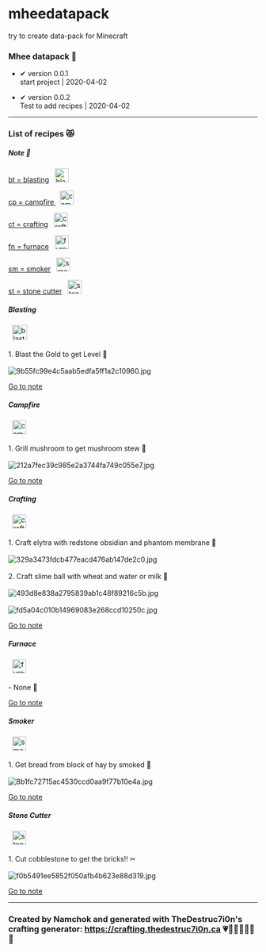 # mheedatapack
try to create data-pack for Minecraft 

### Mhee datapack 🐻

- ✔ version 0.0.1 
  <br> start project | 2020-04-02

- ✔ version 0.0.2
  <br> Test to add recipes | 2020-04-02

***

### List of recipes 😻

##### Note 📕
[bt = blasting](#blasting) &nbsp; <img src="https://gamepedia.cursecdn.com/minecraft_gamepedia/f/f2/Lit_Blast_Furnace_JE1_BE1.gif?version=97317194cce88bdc8042b8a18c9bfd93" height="28" alt="blasting">

[cp = campfire ](#campfire) &nbsp; <img src="https://gamepedia.cursecdn.com/minecraft_gamepedia/9/91/Campfire_JE2_BE2.gif?version=5caf12368f3d2230072c64f26eed3555" height="28" alt="campfire">

[ct = crafting](#crafting) &nbsp; <img src="https://gamepedia.cursecdn.com/minecraft_gamepedia/9/93/Crafting_Table_JE3_BE2.png?version=1f8c3e8095ea3370326efd9e93ab6cd2" height="28" alt="crafting">

[fn = furnace](#furnace) &nbsp; <img src="https://gamepedia.cursecdn.com/minecraft_gamepedia/1/14/Lit_Furnace.png?version=349d3c0431996e9e1d124e2d2c9696f6" height="28" alt="furnace">

[sm = smoker](#smoker) &nbsp; <img src="https://gamepedia.cursecdn.com/minecraft_gamepedia/5/50/Lit_Smoker.gif?version=c60f2d5eb176b6573c33a6803c7cb0a0" height="28" alt="smoker">

[st = stone cutter](#stone-cutter) &nbsp; <img src="https://gamepedia.cursecdn.com/minecraft_gamepedia/6/6b/Stonecutter.gif?version=a932b2962ac750b7fb1e31bf3fb7876f" height="28" alt="stonecutter">

##### Blasting 
&nbsp; <img src="https://gamepedia.cursecdn.com/minecraft_gamepedia/f/f2/Lit_Blast_Furnace_JE1_BE1.gif?version=97317194cce88bdc8042b8a18c9bfd93" height="30" alt="blasting"> <br><br>
      1. Blast the Gold to get Level 🥉 <br><br>
      <img src="https://s3-ap-southeast-1.amazonaws.com/img-in-th/9b55fc99e4c5aab5edfa5ff1a2c10960.jpg" alt="9b55fc99e4c5aab5edfa5ff1a2c10960.jpg" border="0" /><br>

[Go to note](#note)

##### Campfire 
&nbsp; <img src="https://gamepedia.cursecdn.com/minecraft_gamepedia/9/91/Campfire_JE2_BE2.gif?version=5caf12368f3d2230072c64f26eed3555" height="28" alt="campfire"> <br><br>
      1. Grill mushroom to get mushroom stew 🍄 <br><br>
      ![212a7fec39c985e2a3744fa749c055e7.jpg](https://s3-ap-southeast-1.amazonaws.com/img-in-th/212a7fec39c985e2a3744fa749c055e7.jpg) <br>

[Go to note](#note)

##### Crafting 
&nbsp; <img src="https://gamepedia.cursecdn.com/minecraft_gamepedia/9/93/Crafting_Table_JE3_BE2.png?version=1f8c3e8095ea3370326efd9e93ab6cd2" height="28" alt="crafting"> <br><br>
      1. Craft elytra with redstone obsidian and phantom membrane 🦉 <br><br>
      ![329a3473fdcb477eacd476ab147de2c0.jpg](https://s3-ap-southeast-1.amazonaws.com/img-in-th/329a3473fdcb477eacd476ab147de2c0.jpg) <br><br>
      2. Craft slime ball with wheat and water or milk 🥛 <br><br>
      ![493d8e838a2795839ab1c48f89216c5b.jpg](https://s3-ap-southeast-1.amazonaws.com/img-in-th/493d8e838a2795839ab1c48f89216c5b.jpg)<br><br>
      ![fd5a04c010b14969083e268ccd10250c.jpg](https://s3-ap-southeast-1.amazonaws.com/img-in-th/fd5a04c010b14969083e268ccd10250c.jpg) <br>

[Go to note](#note)

##### Furnace 
&nbsp; <img src="https://gamepedia.cursecdn.com/minecraft_gamepedia/1/14/Lit_Furnace.png?version=349d3c0431996e9e1d124e2d2c9696f6" height="28" alt="furnace"> <br><br>
      - None 🚫 <br>

[Go to note](#note)

##### Smoker
&nbsp; <img src="https://gamepedia.cursecdn.com/minecraft_gamepedia/5/50/Lit_Smoker.gif?version=c60f2d5eb176b6573c33a6803c7cb0a0" height="28" alt="smoker"> <br><br>
      1. Get bread from block of hay by smoked 🍞 <br><br>
      ![8b1fc72715ac4530ccd0aa9f77b10e4a.jpg](https://s3-ap-southeast-1.amazonaws.com/img-in-th/8b1fc72715ac4530ccd0aa9f77b10e4a.jpg) <br>

[Go to note](#note)

##### Stone Cutter
&nbsp; <img src="https://gamepedia.cursecdn.com/minecraft_gamepedia/6/6b/Stonecutter.gif?version=a932b2962ac750b7fb1e31bf3fb7876f" height="28" alt="stonecutter"> <br><br>
      1. Cut cobblestone to get the bricks!! ✂ <br><br>
      ![f0b5491ee5852f050afb4b623e88d319.jpg](https://s3-ap-southeast-1.amazonaws.com/img-in-th/f0b5491ee5852f050afb4b623e88d319.jpg)<br>

[Go to note](#note)

___

### Created by Namchok and generated with TheDestruc7i0n's crafting generator: https://crafting.thedestruc7i0n.ca 💗🧡💛💚💙💜🤍
